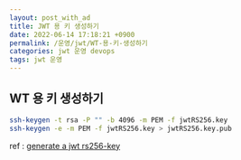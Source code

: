 ```yaml
---
layout: post_with_ad
title: JWT 용 키 생성하기
date: 2022-06-14 17:18:21 +0900
permalink: /운영/jwt/WT-용-키-생성하기
categories: jwt 운영 devops
tags: jwt 운영
---
```


## WT 용 키 생성하기

``` sh
ssh-keygen -t rsa -P "" -b 4096 -m PEM -f jwtRS256.key
ssh-keygen -e -m PEM -f jwtRS256.key > jwtRS256.key.pub
```

ref : [generate a jwt rs256-key](https://jonlabelle.com/snippets/view/shell/generate-a-jwt-rs256-key)